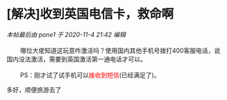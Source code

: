 # [解决]收到英国电信卡，救命啊


<i class="pstatus"> 本帖最后由 pone1 于 2020-11-4 21:42 编辑 </i><br />
<br />
&nbsp; &nbsp; &nbsp; &nbsp; 哪位大佬知道这玩意咋激活吗？使用国内其他手机号拨打400客服电话，说国内没法激活，需要到英国激活第一通电话才可以。<br />
<br />
&nbsp; &nbsp; &nbsp; &nbsp; PS：刚才试了试手机可以<font color="Red">接收到短信</font>(已经满足了)。

多好，顺便旅游去了
